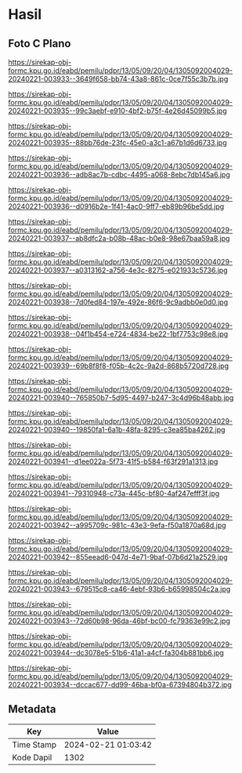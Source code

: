 # Hasil

## Foto C Plano

https://sirekap-obj-formc.kpu.go.id/eabd/pemilu/pdpr/13/05/09/20/04/1305092004029-20240221-003933--3649f658-bb74-43a8-861c-0ce7f55c3b7b.jpg

https://sirekap-obj-formc.kpu.go.id/eabd/pemilu/pdpr/13/05/09/20/04/1305092004029-20240221-003935--99c3aebf-e910-4bf2-b75f-4e26d45099b5.jpg

https://sirekap-obj-formc.kpu.go.id/eabd/pemilu/pdpr/13/05/09/20/04/1305092004029-20240221-003935--88bb76de-23fc-45e0-a3c1-a67b1d6d6733.jpg

https://sirekap-obj-formc.kpu.go.id/eabd/pemilu/pdpr/13/05/09/20/04/1305092004029-20240221-003936--adb8ac7b-cdbc-4495-a068-8ebc7db145a6.jpg

https://sirekap-obj-formc.kpu.go.id/eabd/pemilu/pdpr/13/05/09/20/04/1305092004029-20240221-003936--d0916b2e-1f41-4ac0-9ff7-eb89b96be5dd.jpg

https://sirekap-obj-formc.kpu.go.id/eabd/pemilu/pdpr/13/05/09/20/04/1305092004029-20240221-003937--ab8dfc2a-b08b-48ac-b0e8-98e67baa59a8.jpg

https://sirekap-obj-formc.kpu.go.id/eabd/pemilu/pdpr/13/05/09/20/04/1305092004029-20240221-003937--a0313162-a756-4e3c-8275-e021933c5736.jpg

https://sirekap-obj-formc.kpu.go.id/eabd/pemilu/pdpr/13/05/09/20/04/1305092004029-20240221-003938--7d0fed84-197e-492e-86f6-9c9adbb0e0d0.jpg

https://sirekap-obj-formc.kpu.go.id/eabd/pemilu/pdpr/13/05/09/20/04/1305092004029-20240221-003938--04f1b454-e724-4834-be22-1bf7753c98e8.jpg

https://sirekap-obj-formc.kpu.go.id/eabd/pemilu/pdpr/13/05/09/20/04/1305092004029-20240221-003939--69b8f8f8-f05b-4c2c-9a2d-868b5720d728.jpg

https://sirekap-obj-formc.kpu.go.id/eabd/pemilu/pdpr/13/05/09/20/04/1305092004029-20240221-003940--765850b7-5d95-4497-b247-3c4d96b48abb.jpg

https://sirekap-obj-formc.kpu.go.id/eabd/pemilu/pdpr/13/05/09/20/04/1305092004029-20240221-003940--19850fa1-6a1b-48fa-8295-c3ea85ba4262.jpg

https://sirekap-obj-formc.kpu.go.id/eabd/pemilu/pdpr/13/05/09/20/04/1305092004029-20240221-003941--d1ee022a-5f73-41f5-b584-f63f291a1313.jpg

https://sirekap-obj-formc.kpu.go.id/eabd/pemilu/pdpr/13/05/09/20/04/1305092004029-20240221-003941--79310948-c73a-445c-bf80-4af247efff3f.jpg

https://sirekap-obj-formc.kpu.go.id/eabd/pemilu/pdpr/13/05/09/20/04/1305092004029-20240221-003942--a995709c-981c-43e3-9efa-f50a1870a68d.jpg

https://sirekap-obj-formc.kpu.go.id/eabd/pemilu/pdpr/13/05/09/20/04/1305092004029-20240221-003942--855eead6-047d-4e71-9baf-07b6d21a2529.jpg

https://sirekap-obj-formc.kpu.go.id/eabd/pemilu/pdpr/13/05/09/20/04/1305092004029-20240221-003943--679515c8-ca46-4ebf-93b6-b65998504c2a.jpg

https://sirekap-obj-formc.kpu.go.id/eabd/pemilu/pdpr/13/05/09/20/04/1305092004029-20240221-003943--72d60b98-96da-46bf-bc00-fc79363e99c2.jpg

https://sirekap-obj-formc.kpu.go.id/eabd/pemilu/pdpr/13/05/09/20/04/1305092004029-20240221-003944--dc3078e5-51b6-41a1-a4cf-fa304b881bb6.jpg

https://sirekap-obj-formc.kpu.go.id/eabd/pemilu/pdpr/13/05/09/20/04/1305092004029-20240221-003934--dccac677-dd99-46ba-bf0a-67394804b372.jpg


## Metadata

| Key        | Value               |
| ---------- | ------------------- |
| Time Stamp | 2024-02-21 01:03:42 |
| Kode Dapil | 1302                |




